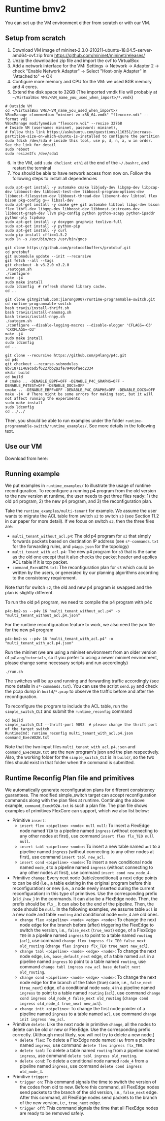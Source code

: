 # Runtime bmv2

You can set up the VM environment either from scratch or with our VM.

## Setup from scratch

1. Download VM image of mininet-2.3.0-210211-ubuntu-18.04.5-server-amd64-ovf.zip from https://github.com/mininet/mininet/releases/
2. Unzip the downloaded zip file and import the ovf to VirtualBox
3. Add a network interface for the VM: Settings -> Network -> Adapter 2 -> check "Enable Network Adapter" -> Select "Host-only Adapter" in "Attached to" -> OK
4. Configure more memory and CPU for the VM: we used 8GB memory and 4 cores.
5. Extend the disk space to 32GB (The imported vmdk file will probably at `~/VirtualBox VMs/<VM_name_you_used_when_import>/*.vmdk`)
```
# Outside VM
cd ~/VirtualBox VMs/<VM_name_you_used_when_import>/
VBoxManage clonemedium "mininet-vm-x86_64.vmdk" "flexcore.vdi" --format vdi
VBoxManage modifymedium "flexcore.vdi" --resize 32768
# Inside VM (username: mininet, password: mininet),
# follow this link https://askubuntu.com/questions/116351/increase-partition-size-on-which-ubuntu-is-installed to configure the partition
sudo fdisk /dev/sda # inside this tool, use p, d, n, a, w in order. See the link for detail
sudo reboot
sudo resize2fs /dev/sda1
```
6. In the VM, add `sudo dhclient eth1` at the end of the `~/.bashrc`, and restart the terminal
7. You should be able to have network access from now on. Follow the following steps to install all dependencies
```
sudo apt-get install -y automake cmake libjudy-dev libgmp-dev libpcap-dev libboost-dev libboost-test-dev libboost-program-options-dev libboost-filesystem-dev libboost-thread-dev libevent-dev libtool flex bison pkg-config g++ libssl-dev
sudo apt-get install -y cmake g++ git automake libtool libgc-dev bison flex libfl-dev libgmp-dev libboost-dev libboost-iostreams-dev libboost-graph-dev llvm pkg-config python python-scapy python-ipaddr python-ply tcpdump
sudo apt-get install -y doxygen graphviz texlive-full
sudo apt-get install -y python-pip
sudo apt-get install -y curl
sudo pip install cffi==1.5.2
sudo ln -s /usr/bin/mcs /usr/bin/gmcs

git clone https://github.com/protocolbuffers/protobuf.git
cd protobuf
git submodule update --init --recursive
git fetch --all --tags
git checkout -b v3.2.0 v3.2.0
./autogen.sh
./configure
make -j4
sudo make install
sudo ldconfig  # refresh shared library cache.
cd ..

git clone git@github.com:jiarong0907/runtime-programmable-switch.git
cd runtime-programmable-switch
bash travis/install-thrift.sh
bash travis/install-nanomsg.sh
bash travis/install-nnpy.sh
./autogen.sh
./configure --disable-logging-macros --disable-elogger 'CFLAGS=-O3' 'CXXFLAGS=-O3'
make -j4
sudo make install
sudo ldconfig
cd ..

git clone --recursive https://github.com/p4lang/p4c.git
cd p4c
git checkout --recurse-submodules 8b718711469c6d5f6227bb2a2fe79406faec2334
mkdir build
cd build
# cmake .. -DENABLE_EBPF=OFF -DENABLE_P4C_GRAPHS=OFF -DENABLE_P4TEST=OFF -DENABLE_DOCS=OFF
cmake .. -DENABLE_EBPF=OFF -DENABLE_P4C_GRAPHS=OFF -DENABLE_DOCS=OFF
make -j4  # There might be some errors for making test, but it will not affect running the experiments
sudo make install
sudo ldconfig
cd ../../
```

Then, you should be able to run examples under the folder `runtime-programmable-switch/runtime_examples/`. See more details in the following text.

## Use our VM

Download from here: <TBD>

## Running example
We put examples in `runtime_examples/` to illustrate the usage of runtime reconfiguration. To reconfigure a running p4 program from the old version to the new version at runtime, the user needs to get three files ready: 1) the old p4 program, 2) the new p4 program, and 3) the reconfiguration plan.

Take the `runtime_examples/multi-tenant` for example. We assume the user wants to migrate the ACL table from switch `s2` to switch `s3` (see Section 11.2 in our paper for more detail). If we focus on switch `s3`, then the three files are:
* `multi_tenant_without_acl.p4`: The old p4 program for `s3` that simply forwards packets based on destination IP address (see `s*-commands.txt` for the forwarding rules, and `p4app.json` for the topology)
* `multi_tenant_with_acl.p4`: The new p4 program for `s3` that is the same as the old one except that it also checks the packet header and applies ACL table if it is tcp packet.
* `command_ExecWO2W.txt`: The reconfiguration plan for `s3` which could be written by the users, or generated by our planning algorithms according to the consistency requirement.

Note that for switch `s2`, the old and new p4 program is swapped and the plan is slightly different.

To run the old p4 program, we need to compile the p4 program with p4c
```
p4c-bm2-ss --p4v 16 "multi_tenant_without_acl.p4" -o "multi_tenant_without_acl.p4.json"
```
For the runtime reconfiguration feature to work, we also need the json file for the new p4 program
```
p4c-bm2-ss --p4v 16 "multi_tenant_with_acl.p4" -o "multi_tenant_with_acl.p4.json"
```
Run the mininet (we are using a mininet environment from an older version of `p4lang/tutorials`, so if you prefer to using a newer mininet environment, please change some necessary scripts and run accordingly)
```
./run.sh
```
The switches will be up and running and forwarding traffic accordingly (see more details in `s*-commands.txt`). You can use the script `send.py` and check the pcap dump in `build/*.pcap` to observe the traffic before and after the reconfiguration.

To reconfigure the program to include the ACL table, run the `simple_switch_CLI` and submit the `runtime_reconfig` command
```
cd build
simple_switch_CLI --thrift-port 9093  # please change the thrift port of the target switch
RuntimeCmd: runtime_reconfig multi_tenant_with_acl.p4.json command_ExecWO2W.txt
```
Note that the two input files `multi_tenant_with_acl.p4.json` and `command_ExecWO2W.txt` are the new program's json and the plan respectively. Also, the working folder for the `simple_switch_CLI` is in `build/`, so the two files should exist in that folder when the command is submitted.

## Runtime Reconfig Plan file and primitives
We automatically generate reconfiguration plans for different consistency guarantees. The modified simple\_switch target can accept reconfiguration commands along with the plan files at runtime. Continuing the above example, `command_ExecWO2W.txt` is such a plan file.
The plan file shows examples of primitives FlexCore can support, which we also list below:
- Primitive `insert`:
  - `insert flex <pipeline> <node> null null`: To insert a FlexEdge node named `TE0` to a pipeline named `ingress` (without connecting to any other nodes at first), use command `insert flex flx_TE0 null null`.
  - `insert tabl <pipeline> <node>`: To insert a new table named `acl` to a pipeline named `ingress` (without connecting to any other nodes at first), use command `insert tabl new_acl`.
  - `insert cond <pipeline> <node>`: To insert a new conditional node named `node_4` to a pipeline named `ingress` (without connecting to any other nodes at first), use command `insert cond new_node_4`.
- Primitive `change`: Every next node (table/conditional) a next edge points to can be old (i.e., a table existing in the original program before this reconfiguration) or new (i.e., a node newly inserted during the current reconfiguration) in this type of primitives. Use the corresponding prefix (`old_`/`new_`) in the commands. It can also be a FlexEdge node. Then, the prefix should be `flx_`. It can also be the end of the pipeline. Then, the node should be `null`. In the following examples, we assume table `acl` is a new node and table `routing` and conditional node `node_4` are old ones.
  - `change flex <pipeline> <node> <edge> <node>`: To change the next node edge for the branch before (after) triggering the FlexEdge to switch the version, i.e., `false_next` (`true_next`) edge, of a FlexEdge `TE0` in a pipeline named `ingress` to point to a table named `routing` (`acl`), use command `change flex ingress flx_TE0 false_next old_routing` (`change flex ingress flx_TE0 true_next new_acl`).
  - `change tabl <pipeline> <node> <edge> <node>`: To change the next node edge, i.e., `base_default_next` edge, of a table named `acl` in a pipeline named `ingress` to point to a table named `routing`, use command `change tabl ingress new_acl base_default_next old_routing`.
  - `change cond <pipeline> <node> <edge> <node>`: To change the next node edge for the branch of the false (true) case, i.e., `false_next` (`true_next`) edge, of a conditional node `node_4` in a pipeline named `ingress` to point to a table named `routing` (`acl`), use command `change cond ingress old_node_4 false_next old_routing` (`change cond ingress old_node_4 true_next new_acl`).
  - `change init <pipeline>`: To change the first node pointer of a pipeline named `ingress` to a table named `acl`, use command `change init ingress new_acl`.
- Primitive `delete`: Like the next node in primitive `change`, all the nodes to delete can be old or new or FlexEdge. Use the corresponding prefix correctly. (Although most likely, you will not try to delete a new node.)
  - `delete flex`: To delete a FlexEdge node named `TE0` from a pipeline named `ingress`, use command `delete flex ingress flx_TE0`.
  - `delete tabl`: To delete a table named `routing` from a pipeline named `ingress`, use command `delete tabl ingress old_routing`.
  - `delete cond`: To delete a conditional node named `node_4` from a pipeline named `ingress`, use command `delete cond ingress old_node_4`.
- Primitive `trigger`:
  - `trigger on`: This command signals the time to switch the version of the codes from old to new. Before this command, all FlexEdge nodes send packets to the branch of the old version, i.e., `false_next` edge. After this command, all FlexEdge nodes send packets to the branch of the new version, i.e., `true_next` edge.
  - `trigger off`: This command signals the time that all FlexEdge nodes are ready to be removed safely.
  
